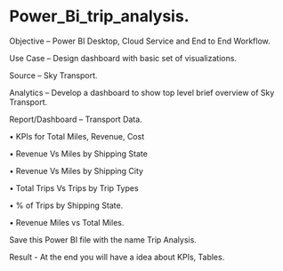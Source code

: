 # Power_Bi_trip_analysis.

Objective – Power BI Desktop, Cloud Service and End to End Workflow.

Use Case – Design dashboard with basic set of visualizations.

Source – Sky Transport.

Analytics – Develop a dashboard to show top level brief overview of Sky 
Transport.

Report/Dashboard – Transport Data.

• KPIs for Total Miles, Revenue, Cost

• Revenue Vs Miles by Shipping State 

• Revenue Vs Miles by Shipping City 

• Total Trips Vs Trips by Trip Types

• % of Trips by Shipping State.

• Revenue Miles vs Total Miles.

Save this Power BI file with the name Trip Analysis.

Result - At the end you will have a idea about KPIs, Tables.
